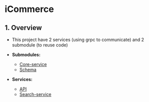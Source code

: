 # iCommerce

## 1. Overview

- This project have 2 services (using grpc to communicate) and 2 submodule (to reuse code)

- **Submodules:**
  - [Core-service](https://github.com/lethanhlong257/core-services/blob/18d27c12227f79b496477c529d11dfe4fd4e1c68/README.md)
  - [Schema](https://github.com/lethanhlong257/schema/blob/b99d288a9ded25d3ffae7f4376eb0bb0907254d9/README.md)

- **Services:**
  - [API](https://github.com/lethanhlong257/icommerce/blob/master/api/README.md)
  - [Search-service](https://github.com/lethanhlong257/icommerce/blob/master/search-service/README.md)
